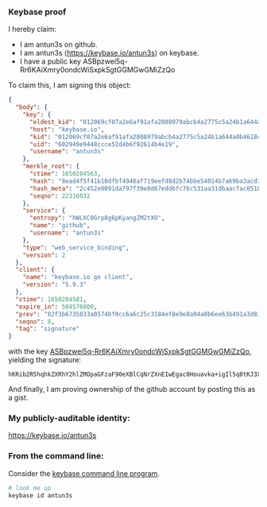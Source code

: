 ### Keybase proof

I hereby claim:

  * I am antun3s on github.
  * I am antun3s (https://keybase.io/antun3s) on keybase.
  * I have a public key ASBpzwei5q-Rr6KAiXmry0ondcWiSxpkSgtGGMGwGMiZzQo

To claim this, I am signing this object:

```json
{
  "body": {
    "key": {
      "eldest_kid": "012069cf07a2e6af91afa2808979abcb4a2775c5a24b1a644a0b4618c1b018c899cd0a",
      "host": "keybase.io",
      "kid": "012069cf07a2e6af91afa2808979abcb4a2775c5a24b1a644a0b4618c1b018c899cd0a",
      "uid": "602949e9448ccce52d4b6f92614b4e19",
      "username": "antun3s"
    },
    "merkle_root": {
      "ctime": 1650284563,
      "hash": "8ead4f5f41b10dfbf4940af719eefd8d2b74bbe54014b7a69ba3acd3b2b86bf5c869d8f93a0097d11cfc93894347ad59f387b9e1b8999312234bfc082bee87b8",
      "hash_meta": "2c452e0091da797f39e0d67edd6fc76c531aa31dbaacfac051867a38e97e67dd",
      "seqno": 22316032
    },
    "service": {
      "entropy": "hWLXC0Grp8g6pKyangZM2tXO",
      "name": "github",
      "username": "antun3s"
    },
    "type": "web_service_binding",
    "version": 2
  },
  "client": {
    "name": "keybase.io go client",
    "version": "5.9.3"
  },
  "ctime": 1650284581,
  "expire_in": 504576000,
  "prev": "82f3b6735833a0574bf0cc6a6c25c3184ef8e9e8a94a0b6ee63b491a3d835c50",
  "seqno": 8,
  "tag": "signature"
}
```

with the key [ASBpzwei5q-Rr6KAiXmry0ondcWiSxpkSgtGGMGwGMiZzQo](https://keybase.io/antun3s), yielding the signature:

```
hKRib2R5hqhkZXRhY2hlZMOpaGFzaF90eXBlCqNrZXnEIwEgac8Houavka+igIl5q8tKJ3XFoksaZEoLRhjBsBjImc0Kp3BheWxvYWTESpcCCMQggvO2c1gzoFdL8MxqbCXDGE746eipSgtu5jtJGj2DXFDEIFolKHNpKqowYBBbf2xazofH4yotxEZDvMgHlusB8MayAgHCo3NpZ8RAgODZU2TAc4wZU2xn4PDNClQvbwtiNdus2N5xcwlUWUox6JjWO2ISoLZpNW87wvwVcfnYOCWZGVxeH1Wj7oZSAKhzaWdfdHlwZSCkaGFzaIKkdHlwZQildmFsdWXEIGkbP+1LLkYM5USrY6dQ5fS8a6Bl4+UWR+agkKNZLMOgo3RhZ80CAqd2ZXJzaW9uAQ==

```

And finally, I am proving ownership of the github account by posting this as a gist.

### My publicly-auditable identity:

https://keybase.io/antun3s

### From the command line:

Consider the [keybase command line program](https://keybase.io/download).

```bash
# look me up
keybase id antun3s
```

